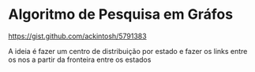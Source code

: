 # Algoritmo de Pesquisa em Gráfos 

https://gist.github.com/ackintosh/5791383

A ideia é fazer um centro de distribuição por estado
e fazer os links entre os nos a partir da fronteira entre os estados

